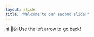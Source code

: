 ```yaml
---
layout: slide
title: "Welcome to our second slide!"
---
```

hi :smiling_face_with_three_hearts::+1:
Use the left arrow to go back!
